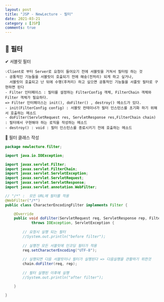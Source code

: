```yaml
---
layout: post
title: "JSP - NewLecture - 필터"
date: 2021-03-21
category : [JSP]
comments: true
---
```


## 🔷 필터

✔  서블릿 필터

    💡Client로 부터 Server로 요청이 들어오기 전에 서블릿을 거쳐서 필터링 하는 것  
    - 공통적인 기능들을 서블릿이 호출되기 전에 해숭(전처리) 되게 하고 싶거나,
      서블릿이 호출되고 난 뒤에 수행(후처리) 하고 싶으면 공통적인 기능들을 서플릿 필터로 구현하면 된다  
    - Filter 인터페이스 : 필터를 설정하는 FilterConfig 객체, FilterChain 객체와 Filter 객체가 필요하다.
    => Filter 인터페이스는 init(), doFilter() , destroy() 메소드가 있다.
    - init(FilterConfig config) : 서블릿 컨테이너가 필터 인스턴스를 초기화 하기 위해서 호출하는 메소드
    - doFilter(ServletRequest res, ServletResponse res,FilterChain chain) : 필터에서 구현해야 하는 로직을 작성하는 메소드
    - destroy() : void : 필터 인스턴스를 종료시키기 전에 호출하는 메소드

🎈 필터 클래스 작성

```java
package newlecture.filter;

import java.io.IOException;

import javax.servlet.Filter;
import javax.servlet.FilterChain;
import javax.servlet.ServletException;
import javax.servlet.ServletRequest;
import javax.servlet.ServletResponse;
import javax.servlet.annotation.WebFilter;

// "/*" :  모든 URL에 필터를 적용
@WebFilter("/*")
public class CharacterEncodingFilter implements Filter {

    @Override
    public void doFilter(ServletRequest req, ServletResponse rep, FilterChain chain)
            throws IOException, ServletException {
        
        // 요청시 실행 되는 필터
        //System.out.println("before filter");
        
        // 실행전 모든 서블릿에 인코딩 필터가 적용
        req.setCharacterEncoding("UTF-8");
        
        // 실행되면 다음 서블릿이나 필터가 실행된다 => 다음실행을 관활하기 위한것
        chain.doFilter(req, rep);
        
        // 필터 실행된 이후에 실행
        //System.out.println("after filter");

    }

}
```


